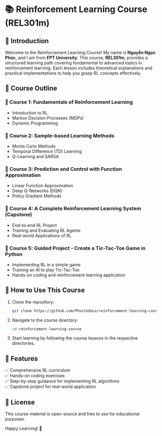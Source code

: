 # 📚 Reinforcement Learning Course (REL301m)

## 📝 Introduction
Welcome to the Reinforcement Learning Course! My name is **Nguyễn Ngọc Phúc**, and I am from **FPT University**. This course, **REL301m**, provides a structured learning path covering fundamental to advanced topics in reinforcement learning. Each lesson includes theoretical explanations and practical implementations to help you grasp RL concepts effectively.

## 📌 Course Outline
### 🔹 Course 1: Fundamentals of Reinforcement Learning
- Introduction to RL
- Markov Decision Processes (MDPs)
- Dynamic Programming

### 🔹 Course 2: Sample-based Learning Methods
- Monte Carlo Methods
- Temporal Difference (TD) Learning
- Q-Learning and SARSA

### 🔹 Course 3: Prediction and Control with Function Approximation
- Linear Function Approximation
- Deep Q-Networks (DQN)
- Policy Gradient Methods

### 🔹 Course 4: A Complete Reinforcement Learning System (Capstone)
- End-to-end RL Project
- Training and Evaluating RL Agents
- Real-world Applications of RL

### 🔹 Course 5: Guided Project - Create a Tic-Tac-Toe Game in Python
- Implementing RL in a simple game
- Training an AI to play Tic-Tac-Toe
- Hands-on coding and reinforcement learning application

## 🚀 How to Use This Course
1. Clone the repository:
   ```sh
   git clone https://github.com/PhucCodeLo/reinforcement-learning-course-/tree/assignment](https://github.com/PhucCodeLo/reinforcement-learning-course-.git
   ```
2. Navigate to the course directory:
   ```sh
   cd reinforcement-learning-course
   ```
4. Start learning by following the course lessons in the respective directories.

## 🎯 Features
✅ Comprehensive RL curriculum  
✅ Hands-on coding exercises  
✅ Step-by-step guidance for implementing RL algorithms  
✅ Capstone project for real-world application  

## 📜 License
This course material is open-source and free to use for educational purposes.

Happy Learning! 🚀

